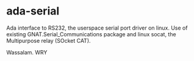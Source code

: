 # ada-serial
Ada interface to RS232, the userspace serial port driver on linux. Use of existing GNAT.Serial_Communications package and linux socat, the Multipurpose relay (SOcket CAT).

Wassalam.
WRY

